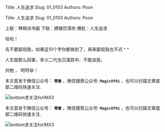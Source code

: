 Title:  人生追求
Slug:  01_0103
Authors: Poon
 
Title:  人生追求
Slug:  01_0103
Authors: Poon
 
上联：琴棋诗书画
下联：嫖赌饮荡吹
横批：人生追求

哈哈！

先不要鄙视我，如果这10个字你都做到了，再来鄙视我也不迟 ^ ^ 

人生就那么回事，多少二代也沉湎其中，不能自拔。

共勉 ， 呵呵😄！

本文首发于微信公众号： **`零壹`** ，微信搜索公众号: **`MagicOf01`** ，也可以扫描文章底部二维码快速关注.

![bottom求关注forIMX3](http://www.imx3.com/img/weixin_bi_common/sdr_code_tree_01.png)


本文首发于微信公众号： **`零壹`** ，微信搜索公众号: **`MagicOf01`** ，也可以扫描文章底部二维码快速关注.

![bottom求关注forIMX3](http://www.imx3.com/img/weixin_bi_common/sdr_code_tree_01.png)

